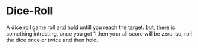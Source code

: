 # Dice-Roll
A dice roll game roll and hold untill you reach the target.
but, there is something intresting, once you got 1 then your all score will be zero.
so, roll the dice once or twice and then hold. 
